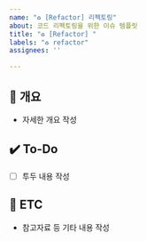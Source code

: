 ```yaml
---
name: "♻️ [Refactor] 리펙토링"
about: 코드 리펙토링을 위한 이슈 템플릿
title: "♻️ [Refactor] "
labels: "♻️ refactor"
assignees: ''

---
```


## 📝 개요
- 자세한 개요 작성

## ✔️ To-Do
- [ ] 투두 내용 작성

## 👀 ETC
- 참고자료 등 기타 내용 작성
